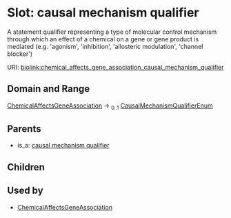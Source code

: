 
# Slot: causal mechanism qualifier


A statement qualifier representing a type of molecular control mechanism through which an effect of a chemical on a gene or gene product is mediated (e.g. 'agonism', 'inhibition', 'allosteric modulation', 'channel blocker')

URI: [biolink:chemical_affects_gene_association_causal_mechanism_qualifier](https://w3id.org/biolink/vocab/chemical_affects_gene_association_causal_mechanism_qualifier)


## Domain and Range

[ChemicalAffectsGeneAssociation](ChemicalAffectsGeneAssociation.md) &#8594;  <sub>0..1</sub> [CausalMechanismQualifierEnum](CausalMechanismQualifierEnum.md)

## Parents

 *  is_a: [causal mechanism qualifier](causal_mechanism_qualifier.md)

## Children


## Used by

 * [ChemicalAffectsGeneAssociation](ChemicalAffectsGeneAssociation.md)

